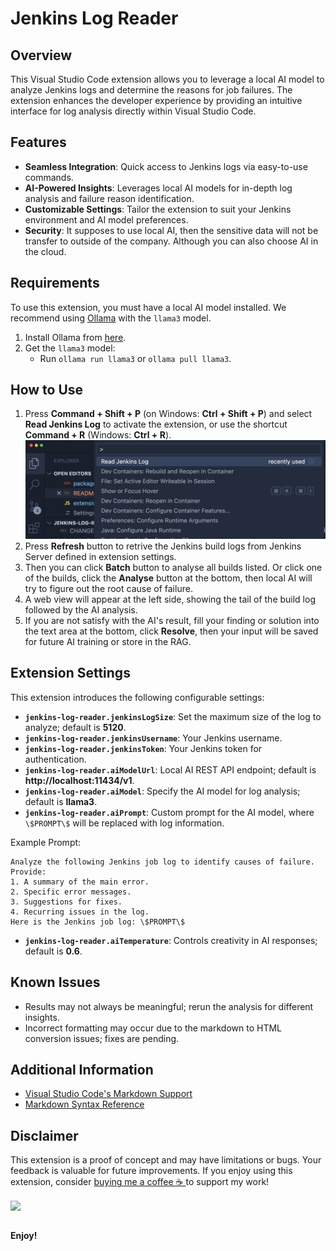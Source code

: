 # Jenkins Log Reader

## Overview

This Visual Studio Code extension allows you to leverage a local AI model to analyze Jenkins logs and determine the reasons for job failures. The extension enhances the developer experience by providing an intuitive interface for log analysis directly within Visual Studio Code.

## Features

- **Seamless Integration**: Quick access to Jenkins logs via easy-to-use commands.
- **AI-Powered Insights**: Leverages local AI models for in-depth log analysis and failure reason identification.
- **Customizable Settings**: Tailor the extension to suit your Jenkins environment and AI model preferences.
- **Security**: It supposes to use local AI, then the sensitive data will not be transfer to outside of the company. Although you can also choose AI in the cloud.

## Requirements

To use this extension, you must have a local AI model installed. We recommend using [Ollama](https://ollama.com/) with the `llama3` model.

1. Install Ollama from [here](https://ollama.com/download).
2. Get the `llama3` model:
   - Run `ollama run llama3` or `ollama pull llama3`.

## How to Use

1. Press **Command + Shift + P** (on Windows: **Ctrl + Shift + P**) and select **Read Jenkins Log** to activate the extension, or use the shortcut **Command + R** (Windows: **Ctrl + R**).
   ![Activate Extension](resources/activate.png)
2. Press **Refresh** button to retrive the Jenkins build logs from Jenkins Server defined in extension settings.
3. Then you can click **Batch** button to analyse all builds listed. Or click one of the builds, click the **Analyse** button at the bottom, then local AI will try to figure out the root cause of failure.
4. A web view will appear at the left side, showing the tail of the build log followed by the AI analysis.
5. If you are not satisfy with the AI's result, fill your finding or solution into the text area at the bottom, click **Resolve**, then your input will be saved for future AI training or store in the RAG.

## Extension Settings

This extension introduces the following configurable settings:

- **`jenkins-log-reader.jenkinsLogSize`**: Set the maximum size of the log to analyze; default is **5120**.
- **`jenkins-log-reader.jenkinsUsername`**: Your Jenkins username.
- **`jenkins-log-reader.jenkinsToken`**: Your Jenkins token for authentication.
- **`jenkins-log-reader.aiModelUrl`**: Local AI REST API endpoint; default is **http://localhost:11434/v1**.
- **`jenkins-log-reader.aiModel`**: Specify the AI model for log analysis; default is **llama3**.
- **`jenkins-log-reader.aiPrompt`**: Custom prompt for the AI model, where `\$PROMPT\$` will be replaced with log information.

Example Prompt:

```
Analyze the following Jenkins job log to identify causes of failure. Provide:
1. A summary of the main error.
2. Specific error messages.
3. Suggestions for fixes.
4. Recurring issues in the log.
Here is the Jenkins job log: \$PROMPT\$
```

- **`jenkins-log-reader.aiTemperature`**: Controls creativity in AI responses; default is **0.6**.

## Known Issues

- Results may not always be meaningful; rerun the analysis for different insights.
- Incorrect formatting may occur due to the markdown to HTML conversion issues; fixes are pending.

## Additional Information

- [Visual Studio Code's Markdown Support](http://code.visualstudio.com/docs/languages/markdown)
- [Markdown Syntax Reference](https://help.github.com/articles/markdown-basics/)

## Disclaimer

This extension is a proof of concept and may have limitations or bugs. Your feedback is valuable for future improvements. If you enjoy using this extension, consider [buying me a coffee ☕️ ](https://www.buymeacoffee.com/huangjien) to support my work!

<div>
    <a href="https://www.buymeacoffee.com/huangjien" target="_blank" style="display: inline-block;">
        <img src="https://img.shields.io/badge/Donate-Buy%20Me%20A%20Coffee-orange.svg?style=flat-square&logo=buymeacoffee" align="center" />
    </a>
</div>
<br />

**Enjoy!**
